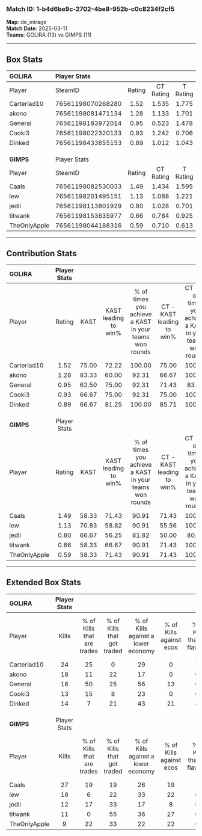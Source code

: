 ### Match ID: 1-b4d6be9c-2702-4be8-952b-c0c8234f2cf5  
**Map**: de_mirage  
**Match Date**: 2025-03-11  
**Teams**: GOLIRA (13) vs GIMPS (11)  

---  

## Box Stats  

| **GOLIRA**   | Player Stats      |        |           |          |       |       |       |         |        |      |     |
| :- | :- | :-: | :-: | :-: | :-: | :-: | :-: | :-: | :-: | :-: | :-: |
| Player       | SteamID           | Rating | CT Rating | T Rating | KAST  |  ADR  | Kills | Assists | Deaths | K/D  | HS% |
| Carterlad10  | 76561198070268280 |  1.52  |   1.535   |  1.775   | 75.00 | 110.8 |  24   |    6    |   15   | 1.60 | 50  |
| akono        | 76561198081471134 |  1.28  |   1.133   |  1.701   | 83.33 | 89.9  |  18   |    8    |   16   | 1.13 | 66  |
| General      | 76561198183972014 |  0.95  |   0.523   |  1.478   | 62.50 | 56.6  |  16   |    1    |   15   | 1.07 | 43  |
| Cooki3       | 76561198022320133 |  0.93  |   1.242   |  0.706   | 66.67 | 67.9  |  13   |    7    |   15   | 0.87 | 69  |
| Dinked       | 76561198433855153 |  0.89  |   1.012   |  1.043   | 66.67 | 62.1  |  14   |    4    |   17   | 0.82 | 35  |
|              |                   |        |           |          |       |       |       |         |        |      |     |
|              |                   |        |           |          |       |       |       |         |        |      |     |
|              |                   |        |           |          |       |       |       |         |        |      |     |
| **GIMPS**    | Player Stats      |        |           |          |       |       |       |         |        |      |     |
| Player       | SteamID           | Rating | CT Rating | T Rating | KAST  |  ADR  | Kills | Assists | Deaths | K/D  | HS% |
| Caals        | 76561198082530033 |  1.49  |   1.434   |  1.595   | 58.33 | 104.1 |  27   |    1    |   14   | 1.93 | 44  |
| lew          | 76561198201495151 |  1.13  |   1.088   |  1.221   | 70.83 | 87.6  |  18   |    6    |   18   | 1.00 | 72  |
| jedli        | 76561198113801929 |  0.80  |   1.028   |  0.701   | 66.67 | 58.3  |  12   |    2    |   17   | 0.71 | 41  |
| titwank      | 76561198153635977 |  0.66  |   0.784   |  0.925   | 58.33 | 56.4  |  11   |    5    |   19   | 0.58 | 81  |
| TheOnlyApple | 76561198044188316 |  0.59  |   0.710   |  0.613   | 58.33 | 45.6  |   9   |    9    |   18   | 0.50 | 77  |
---  

## Contribution Stats  

| **GOLIRA**   | Player Stats |       |                      |                                                        |                           |                                                             |                          |                                                            |
| :- | :-: | :-: | :-: | :-: | :-: | :-: | :-: | :-: |
| Player       |    Rating    | KAST  | KAST leading to win% | % of times you achieve a KAST in your teams won rounds | CT - KAST leading to win% | CT - % of times you achieve a KAST in your teams won rounds | T - KAST leading to win% | T - % of times you achieve a KAST in your teams won rounds |
| Carterlad10  |     1.52     | 75.00 |        72.22         |                         100.00                         |           75.00           |                           100.00                            |          70.00           |                           100.00                           |
| akono        |     1.28     | 83.33 |        60.00         |                         92.31                          |           66.67           |                           100.00                            |          54.55           |                           85.71                            |
| General      |     0.95     | 62.50 |        75.00         |                         92.31                          |           71.43           |                            83.33                            |          77.78           |                           100.00                           |
| Cooki3       |     0.93     | 66.67 |        75.00         |                         92.31                          |           75.00           |                           100.00                            |          75.00           |                           85.71                            |
| Dinked       |     0.89     | 66.67 |        81.25         |                         100.00                         |           85.71           |                           100.00                            |          77.78           |                           100.00                           |
|              |              |       |                      |                                                        |                           |                                                             |                          |                                                            |
|              |              |       |                      |                                                        |                           |                                                             |                          |                                                            |
|              |              |       |                      |                                                        |                           |                                                             |                          |                                                            |
| **GIMPS**    | Player Stats |       |                      |                                                        |                           |                                                             |                          |                                                            |
| Player       |    Rating    | KAST  | KAST leading to win% | % of times you achieve a KAST in your teams won rounds | CT - KAST leading to win% | CT - % of times you achieve a KAST in your teams won rounds | T - KAST leading to win% | T - % of times you achieve a KAST in your teams won rounds |
| Caals        |     1.49     | 58.33 |        71.43         |                         90.91                          |           71.43           |                           100.00                            |          71.43           |                           83.33                            |
| lew          |     1.13     | 70.83 |        58.82         |                         90.91                          |           55.56           |                           100.00                            |          62.50           |                           83.33                            |
| jedli        |     0.80     | 66.67 |        56.25         |                         81.82                          |           50.00           |                            80.00                            |          62.50           |                           83.33                            |
| titwank      |     0.66     | 58.33 |        66.67         |                         90.91                          |           71.43           |                           100.00                            |          62.50           |                           83.33                            |
| TheOnlyApple |     0.59     | 58.33 |        71.43         |                         90.91                          |           71.43           |                           100.00                            |          71.43           |                           83.33                            |
---  

## Extended Box Stats  

| **GOLIRA**   | Player Stats |                            |                            |                                    |                         |                              |                                 |        |                             |                                     |                          |                               |                            |
| :- | :-: | :-: | :-: | :-: | :-: | :-: | :-: | :-: | :-: | :-: | :-: | :-: | :-: |
| Player       |    Kills     | % of Kills that are trades | % of Kills that got traded | % of Kills against a lower economy | % of Kills against ecos | % of Kills that are flawless | % of Kills that are close duels | Deaths | % of Deaths that get traded | % of Deaths against a lower economy | % of Deaths against ecos | % of Deaths that are flawless | % of Deaths that are close |
| Carterlad10  |      24      |             25             |             0              |                 29                 |            0            |              71              |                0                |   15   |             40              |                 27                  |            7             |              60               |             7              |
| akono        |      18      |             11             |             22             |                 17                 |            0            |              61              |                0                |   16   |             38              |                 19                  |            6             |              56               |             6              |
| General      |      16      |             50             |             25             |                 56                 |           13            |              63              |                0                |   15   |              7              |                 20                  |            7             |              73               |             0              |
| Cooki3       |      13      |             15             |             8              |                 23                 |            0            |              69              |                8                |   15   |             13              |                 13                  |            7             |              60               |             7              |
| Dinked       |      14      |             7              |             21             |                 43                 |           21            |              86              |                0                |   17   |             35              |                 24                  |            0             |              82               |             0              |
|              |              |                            |                            |                                    |                         |                              |                                 |        |                             |                                     |                          |                               |                            |
|              |              |                            |                            |                                    |                         |                              |                                 |        |                             |                                     |                          |                               |                            |
|              |              |                            |                            |                                    |                         |                              |                                 |        |                             |                                     |                          |                               |                            |
| **GIMPS**    | Player Stats |                            |                            |                                    |                         |                              |                                 |        |                             |                                     |                          |                               |                            |
| Player       |    Kills     | % of Kills that are trades | % of Kills that got traded | % of Kills against a lower economy | % of Kills against ecos | % of Kills that are flawless | % of Kills that are close duels | Deaths | % of Deaths that get traded | % of Deaths against a lower economy | % of Deaths against ecos | % of Deaths that are flawless | % of Deaths that are close |
| Caals        |      27      |             19             |             19             |                 26                 |           19            |              74              |                4                |   14   |              7              |                  7                  |            0             |              86               |             7              |
| lew          |      18      |             6              |             22             |                 33                 |           22            |              67              |                6                |   18   |             11              |                  6                  |            0             |              67               |             0              |
| jedli        |      12      |             17             |             33             |                 17                 |            8            |              67              |                0                |   17   |             18              |                  6                  |            6             |              82               |             0              |
| titwank      |      11      |             0              |             55             |                 36                 |           27            |              64              |                0                |   19   |             21              |                 16                  |            11            |              68               |             0              |
| TheOnlyApple |      9       |             22             |             33             |                 22                 |           22            |              67              |               11                |   18   |             17              |                 17                  |            11            |              56               |             0              |
